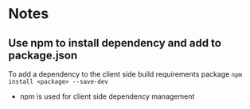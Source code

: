 Notes
=====

Use npm to install dependency and add to package.json
-----------------------------------------------------
To add a dependency to the client side build requirements package `npm install <package> --save-dev`

* npm is used for client side dependency management


